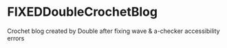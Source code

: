 # FIXEDDoubleCrochetBlog
Crochet blog created by Double after fixing wave &amp; a-checker accessibility errors
